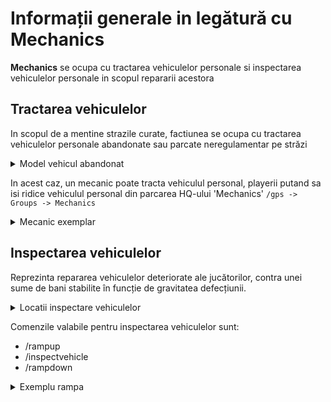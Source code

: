 # Informații generale in legătură cu Mechanics

**Mechanics** se ocupa cu tractarea vehiculelor personale si inspectarea vehiculelor personale in scopul repararii acestora

## Tractarea vehiculelor

In scopul de a mentine strazile curate, factiunea se ocupa cu tractarea vehiculelor personale abandonate sau parcate neregulamentar pe străzi

<details>
  <summary> Model vehicul abandonat</summary>
<img src="https://i.imgur.com/Eq1xAi1.jpeg" width="60%"/>
</details>

In acest caz, un mecanic poate tracta vehiculul personal, playerii putand sa isi ridice vehiculul personal din parcarea HQ-ului 'Mechanics' `/gps -> Groups -> Mechanics`

<details>
  <summary> Mecanic exemplar</summary>
<img src="https://i.imgur.com/TKSmFEY.jpeg" width="80%"/>
</details>

## Inspectarea vehiculelor

Reprezinta repararea vehiculelor deteriorate ale jucătorilor, contra unei sume de bani stabilite în funcție de gravitatea defecțiunii.

<details>
  <summary> Locatii inspectare vehiculelor</summary>
<img src="https://i.imgur.com/Dh9ZdW5.jpeg" width="80%"/>
<img src="https://i.imgur.com/o6LKrWz.jpeg" width="70%"/>
</details>

Comenzile valabile pentru inspectarea vehiculelor sunt:
- /rampup
- /inspectvehicle
- /rampdown


<details>
  <summary> Exemplu rampa</summary>
<img src="https://i.imgur.com/PWBs099.jpeg" width="60%"/>
</details>
